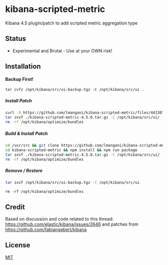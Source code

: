 kibana-scripted-metric
=================================

Kibana 4.5 plugin/patch to add scripted metric aggregation type


Status
------

* Experimental and Brutal - Use at your OWN risk!


Installation
------------
#### Backup First!
```
tar cvfz /opt/kibana/src/ui-backup.tgz -C /opt/kibana/src/ui .
```

##### Install Patch
```bash
curl -O https://github.com/lmangani/kibana-scripted-metric/files/441307/kibana-scripted-metric-4.5.0.tar.gz
tar zxvf ./kibana-scripted-metric-4.5.0.tar.gz -C /opt/kibana/src/ui/
rm -rf /opt/kibana/optimize/bundles
```

##### Build & Install Patch
```bash
cd /usr/src && git clone https://github.com/lmangani/kibana-scripted-metric
cd kibana-scripted-metric && npm install && npm run package
tar zxvf ./kibana-scripted-metric-4.5.0.tar.gz -C /opt/kibana/src/ui/
rm -rf /opt/kibana/optimize/bundles
```

##### Remove / Restore
```bash
tar zxvf /opt/kibana/src/ui-backup.tgz -C /opt/kibana/src/ui
```
```
rm -rf /opt/kibana/optimize/bundles
```

Credit
-------
Based on discussion and code related to this thread: https://github.com/elastic/kibana/issues/2646 and patches from https://github.com/fabiangebert/kibana

License
-------
[MIT](/LICENSE)
